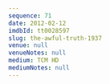 ```yaml
---
sequence: 71
date: 2012-02-12
imdbId: tt0028597
slug: the-awful-truth-1937
venue: null
venueNotes: null
medium: TCM HD
mediumNotes: null
---
```

